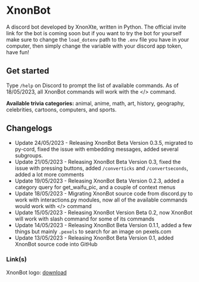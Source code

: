 # XnonBot

A discord bot developed by XnonXte, written in Python. The official invite link for the bot is coming soon but if you want to try the bot for yourself make sure to change the `load_dotenv` path to the `.env` file you have in your computer, then simply change the variable with your discord app token, have fun!

## Get started

Type `/help` on Discord to prompt the list of available commands. As of 18/05/2023, all XnonBot commands will work with the </> command.

**Available trivia categories:** animal, anime, math, art, history, geography, celebrities, cartoons, computers, and sports.

## Changelogs

- Update 24/05/2023 - Releasing XnonBot Beta Version 0.3.5, migrated to py-cord, fixed the issue with embedding messages, added several subgroups.
- Update 21/05/2023 - Releasing XnonBot Beta Version 0.3, fixed the issue with pressing buttons, added `/converticks` and `/convertseconds`, added a lot more comments
- Update 19/05/2023 - Releasing XnonBot Beta Version 0.2.3, added a category query for get_waifu_pic, and a couple of context menus
- Update 18/05/2023 - Migrating XnonBot source code from discord.py to work with interactions.py modules, now all of the available commands would work with </> command
- Update 15/05/2023 - Releasing XnonBot Version Beta 0.2, now XnonBot will work with slash command for some of its commands
- Update 14/05/2023 - Releasing XnonBot Beta Version 0.1.1, added a few things but mainly `.pexels` to search for an image on pexels.com
- Update 13/05/2023 - Releasing XnonBot Beta Version 0.1, added XnonBot source code into GitHub

### Link(s)

XnonBot logo: [download](https://cdn.discordapp.com/attachments/944147343140327465/1106659505711878154/xnonbot.png)
